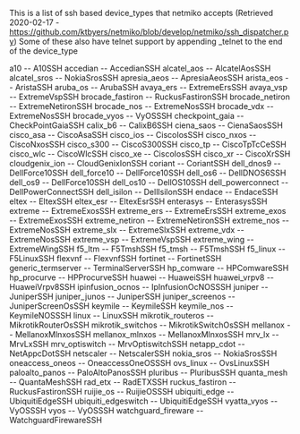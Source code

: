 This is a list of ssh based device_types that netmiko accepts (Retrieved 2020-02-17 - https://github.com/ktbyers/netmiko/blob/develop/netmiko/ssh_dispatcher.py)
Some of these also have telnet support by appending _telnet to the end of the device_type

a10      --    A10SSH
accedian     --    AccedianSSH
alcatel_aos     --    AlcatelAosSSH
alcatel_sros     --    NokiaSrosSSH
apresia_aeos     --    ApresiaAeosSSH
arista_eos     --    AristaSSH
aruba_os     --    ArubaSSH
avaya_ers     --    ExtremeErsSSH
avaya_vsp     --    ExtremeVspSSH
brocade_fastiron     --    RuckusFastironSSH
brocade_netiron     --    ExtremeNetironSSH
brocade_nos     --    ExtremeNosSSH
brocade_vdx     --    ExtremeNosSSH
brocade_vyos     --    VyOSSSH
checkpoint_gaia     --    CheckPointGaiaSSH
calix_b6     --    CalixB6SSH
ciena_saos     --    CienaSaosSSH
cisco_asa     --    CiscoAsaSSH
cisco_ios     --    CiscoIosSSH
cisco_nxos     --    CiscoNxosSSH
cisco_s300     --    CiscoS300SSH
cisco_tp     --    CiscoTpTcCeSSH
cisco_wlc     --    CiscoWlcSSH
cisco_xe     --    CiscoIosSSH
cisco_xr     --    CiscoXrSSH
cloudgenix_ion     --    CloudGenixIonSSH
coriant     --    CoriantSSH
dell_dnos9     --    DellForce10SSH
dell_force10     --    DellForce10SSH
dell_os6     --    DellDNOS6SSH
dell_os9     --    DellForce10SSH
dell_os10     --    DellOS10SSH
dell_powerconnect     --    DellPowerConnectSSH
dell_isilon     --    DellIsilonSSH
endace     --    EndaceSSH
eltex     --    EltexSSH
eltex_esr     --    EltexEsrSSH
enterasys     --    EnterasysSSH
extreme     --    ExtremeExosSSH
extreme_ers     --    ExtremeErsSSH
extreme_exos     --    ExtremeExosSSH
extreme_netiron     --    ExtremeNetironSSH
extreme_nos     --    ExtremeNosSSH
extreme_slx     --    ExtremeSlxSSH
extreme_vdx     --    ExtremeNosSSH
extreme_vsp     --    ExtremeVspSSH
extreme_wing     --    ExtremeWingSSH
f5_ltm     --    F5TmshSSH
f5_tmsh     --    F5TmshSSH
f5_linux     --    F5LinuxSSH
flexvnf     --    FlexvnfSSH
fortinet     --    FortinetSSH
generic_termserver     --    TerminalServerSSH
hp_comware     --    HPComwareSSH
hp_procurve     --    HPProcurveSSH
huawei     --    HuaweiSSH
huawei_vrpv8     --    HuaweiVrpv8SSH
ipinfusion_ocnos     --    IpInfusionOcNOSSSH
juniper     --    JuniperSSH
juniper_junos     --    JuniperSSH
juniper_screenos     --    JuniperScreenOsSSH
keymile     --    KeymileSSH
keymile_nos     --    KeymileNOSSSH
linux     --    LinuxSSH
mikrotik_routeros     --    MikrotikRouterOsSSH
mikrotik_switchos     --    MikrotikSwitchOsSSH
mellanox     --    MellanoxMlnxosSSH
mellanox_mlnxos     --    MellanoxMlnxosSSH
mrv_lx     --    MrvLxSSH
mrv_optiswitch     --    MrvOptiswitchSSH
netapp_cdot     --    NetAppcDotSSH
netscaler     --    NetscalerSSH
nokia_sros     --    NokiaSrosSSH
oneaccess_oneos     --    OneaccessOneOSSSH
ovs_linux     --    OvsLinuxSSH
paloalto_panos     --    PaloAltoPanosSSH
pluribus     --    PluribusSSH
quanta_mesh     --    QuantaMeshSSH
rad_etx     --    RadETXSSH
ruckus_fastiron     --    RuckusFastironSSH
ruijie_os     --    RuijieOSSSH
ubiquiti_edge     --    UbiquitiEdgeSSH
ubiquiti_edgeswitch     --    UbiquitiEdgeSSH
vyatta_vyos     --    VyOSSSH
vyos     --    VyOSSSH
watchguard_fireware     --    WatchguardFirewareSSH